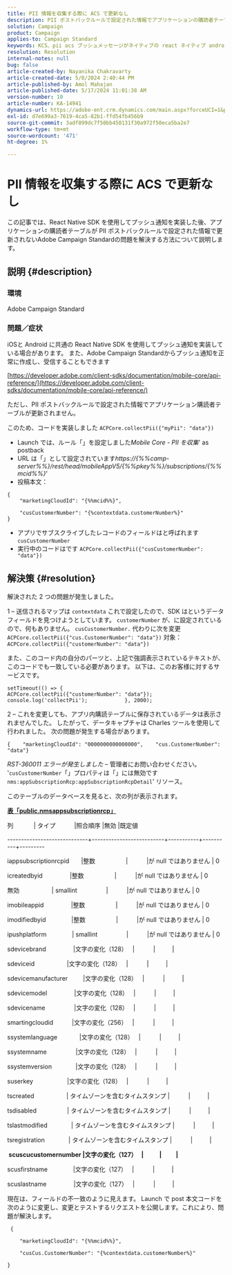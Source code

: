 ```yaml
---
title: PII 情報を収集する際に ACS で更新なし
description: PII ポストバックルールで設定された情報でアプリケーションの購読者テーブルが更新されない問題を解決しました。
solution: Campaign
product: Campaign
applies-to: Campaign Standard
keywords: KCS、pii acs プッシュメッセージがネイティブの react ネイティブ android ios に対応する
resolution: Resolution
internal-notes: null
bug: false
article-created-by: Nayanika Chakravarty
article-created-date: 5/8/2024 2:40:44 PM
article-published-by: Amol Mahajan
article-published-date: 5/17/2024 11:01:38 AM
version-number: 10
article-number: KA-14941
dynamics-url: https://adobe-ent.crm.dynamics.com/main.aspx?forceUCI=1&pagetype=entityrecord&etn=knowledgearticle&id=fe1938ee-480d-ef11-9f8a-6045bd006704
exl-id: d7e699a3-7619-4ca5-82b1-ffd54fb456b9
source-git-commit: 3adf899dc7f50bb450131f30a972f50eca5ba2e7
workflow-type: tm+mt
source-wordcount: '471'
ht-degree: 1%

---
```


# PII 情報を収集する際に ACS で更新なし


この記事では、React Native SDK を使用してプッシュ通知を実装した後、アプリケーションの購読者テーブルが PII ポストバックルールで設定された情報で更新されないAdobe Campaign Standardの問題を解決する方法について説明します。

## 説明 {#description}


### <b>環境</b>

Adobe Campaign Standard



### <b>問題／症状</b>

iOSと Android に共通の React Native SDK を使用してプッシュ通知を実装している場合があります。 また、Adobe Campaign Standardからプッシュ通知を正常に作成し、受信することもできます

[https://developer.adobe.com/client-sdks/documentation/mobile-core/api-reference/](https://developer.adobe.com/client-sdks/documentation/mobile-core/api-reference/)

ただし、PII ポストバックルールで設定された情報でアプリケーション購読者テーブルが更新されません。

このため、コードを実装しました `ACPCore.collectPii({"myPii": "data"})`

- Launch では、ルール「」を設定しました&#x200B;*Mobile Core - PII を収集*&#39; as postback
- URL は「」として設定されています&#x200B;*https://{%%camp-server%%}/rest/head/mobileAppV5/{%%pkey%%}/subscriptions/{%%mcid%%}*&#39;
- 投稿本文：



```
{
    "marketingCloudId": "{%%mcid%%}",

    "cusCustomerNumber": "{%contextdata.customerNumber%}"
}
```


- アプリでサブスクライブしたレコードのフィールドはと呼ばれます `cusCustomerNumber`
- 実行中のコードはです `ACPCore.collectPii({"cusCustomerNumber": "data"})`



## 解決策 {#resolution}


解決された 2 つの問題が発生しました。



1 – 送信されるマップは `contextdata` これで設定したので、SDK はというデータフィールドを見つけようとしています。 `customerNumber` が、に設定されているので、何もありません。 `cusCustomerNumber.` 代わりに次を変更 `ACPCore.collectPii({"cus.CustomerNumber": "data"})` 対象： `ACPCore.collectPii({"customerNumber": "data"})`

また、このコード内の自分のパーツと、上記で強調表示されているテキストが、このコードでも一致している必要があります。 以下は、このお客様に対するサービスです。




```
setTimeout(() => {                ACPCore.collectPii({"customerNumber": "data"});                console.log('collectPii');            }, 2000);
```


2 – これを変更しても、アプリ内購読テーブルに保存されているデータは表示されませんでした。 したがって、データキャプチャは Charles ツールを使用して行われました。 次の問題が発生する場合があります。




```
{    "marketingCloudId": "0000000000000000",    "cus.CustomerNumber": "data"}
```


*RST-360011 エラーが発生しました*  – 管理者にお問い合わせください。
&#39;`cusCustomerNumber`「」プロパティは「」には無効です`nms:appSubscriptionRcp:appSubscriptionRcpDetail`&#39; リソース。

このテーブルのデータベースを見ると、次の列が表示されます。

<u><b>表「public.nmsappsubscriptionrcp」</b></u>

列            | タイプ           |照合順序 |無効 |既定値

-----------------------------+--------------------------+-----------+----------+---------

iappsubscriptionrcpid       |整数                  |           |が null ではありません | 0

icreatedbyid                |整数                  |           |が null ではありません | 0

無効                   | smallint                 |           |が null ではありません | 0

imobileappid                |整数                  |           |が null ではありません | 0

imodifiedbyid               |整数                  |           |が null ではありません | 0

ipushplatform               | smallint                 |           |が null ではありません | 0

sdevicebrand                |文字の変化（128）   |           |          |

sdeviceid                   |文字の変化（128）   |           |          |

sdevicemanufacturer         |文字の変化（128）   |           |          |

sdevicemodel                |文字の変化（128）   |           |          |

sdevicename                 |文字の変化（128）   |           |          |

smartingcloudid           |文字の変化（256）   |           |          |

ssystemlanguage             |文字の変化（128）   |           |          |

ssystemname                 |文字の変化（128）   |           |          |

ssystemversion              |文字の変化（128）   |           |          |

suserkey                    |文字の変化（128）   |           |          |

tscreated                   | タイムゾーンを含むタイムスタンプ |           |          |

tsdisabled                  | タイムゾーンを含むタイムスタンプ |           |          |

tslastmodified              | タイムゾーンを含むタイムスタンプ |           |          |

tsregistration              | タイムゾーンを含むタイムスタンプ |           |          |

<b> scuscucustomernumber |文字の変化（127）   |           |          | </b>

scusfirstname               |文字の変化（127）   |           |          |

scuslastname                |文字の変化（127）   |           |          |



現在は、フィールドの不一致のように見えます。 Launch で post 本文コードを次のように変更し、変更とテストするリクエストを公開します。これにより、問題が解決します。

` {`

`    "marketingCloudId": "{%%mcid%%}",`

`    "cusCus.CustomerNumber": "{%contextdata.customerNumber%}"`

`}`
